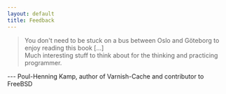 ```yaml
---
layout: default
title: Feedback
---
```


> You don't need to be stuck on a bus between Oslo and Göteborg to enjoy reading this book [...] <br>
Much interesting stuff to think about for the thinking and practicing programmer.

--- Poul-Henning Kamp, author of Varnish-Cache and contributor to FreeBSD
